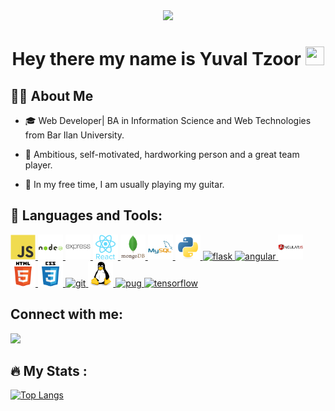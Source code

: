 <div id="header" align="center">
  <img src="https://media.giphy.com/media/RN8FdaB6T1bkkI5n4I/giphy.gif" width="300"/>
</div>

<h1 align="center">
  Hey there my name is Yuval Tzoor
  <img src="https://media.giphy.com/media/hvRJCLFzcasrR4ia7z/giphy.gif" width="30px" height="30px"/>
</h1>

           
## 🙋‍♂️ About Me

- 🎓 Web Developer| BA in Information Science and Web Technologies from Bar Ilan University.

- 💪 Ambitious, self-motivated, hardworking person and a great team player.

- 🎸 In my free time, I am usually playing my guitar.
 
## 🚀 Languages and Tools:
 
<p align="left"> 
      <a href="https://developer.mozilla.org/en-US/docs/Web/JavaScript" target="_blank" rel="noreferrer">
                        <img src="https://raw.githubusercontent.com/devicons/devicon/master/icons/javascript/javascript-original.svg"
                                alt="javascript" width="40" height="40" />
                </a>
                <a href="https://nodejs.org" target="_blank" rel="noreferrer"> <img
                                src="https://raw.githubusercontent.com/devicons/devicon/master/icons/nodejs/nodejs-original-wordmark.svg"
                                alt="nodejs" width="40" height="40" />
                </a>
                <a href="https://expressjs.com" target="_blank" rel="noreferrer"> <img
                                src="https://raw.githubusercontent.com/devicons/devicon/master/icons/express/express-original-wordmark.svg"
                                alt="express" width="40" height="40" />
                </a>
                <a href="https://reactjs.org/" target="_blank" rel="noreferrer"> <img
                                src="https://raw.githubusercontent.com/devicons/devicon/master/icons/react/react-original-wordmark.svg"
                                alt="react" width="40" height="40" />
                </a>
                <a href="https://www.mongodb.com/" target="_blank" rel="noreferrer"> <img
                                src="https://raw.githubusercontent.com/devicons/devicon/master/icons/mongodb/mongodb-original-wordmark.svg"
                                alt="mongodb" width="40" height="40" />
                </a>
                <a href="https://www.mysql.com/" target="_blank" rel="noreferrer"> <img
                                src="https://raw.githubusercontent.com/devicons/devicon/master/icons/mysql/mysql-original-wordmark.svg"
                                alt="mysql" width="40" height="40" />
                </a>
                </a> <a href="https://www.python.org" target="_blank" rel="noreferrer">
                        <img src="https://raw.githubusercontent.com/devicons/devicon/master/icons/python/python-original.svg"
                                alt="python" width="40" height="40" />
                </a>
                <a href="https://flask.palletsprojects.com/" target="_blank" rel="noreferrer"> <img
                                src="https://www.vectorlogo.zone/logos/pocoo_flask/pocoo_flask-icon.svg" alt="flask"
                                width="40" height="40" />
                </a>
                <a href="https://angular.io" target="_blank" rel="noreferrer"> <img
                                src="https://angular.io/assets/images/logos/angular/angular.svg" alt="angular"
                                width="40" height="40" />
                </a>
                <a href="https://angular.io" target="_blank" rel="noreferrer"> <img
                                src="https://raw.githubusercontent.com/devicons/devicon/master/icons/angularjs/angularjs-original-wordmark.svg"
                                alt="angularjs" width="40" height="40" />
                </a>
                <a href="https://www.w3.org/html/" target="_blank" rel="noreferrer">
                        <img src="https://raw.githubusercontent.com/devicons/devicon/master/icons/html5/html5-original-wordmark.svg"
                                alt="html5" width="40" height="40" />
                </a>
                <a href="https://www.w3schools.com/css/" target="_blank" rel="noreferrer"> <img
                                src="https://raw.githubusercontent.com/devicons/devicon/master/icons/css3/css3-original-wordmark.svg"
                                alt="css3" width="40" height="40" />
                </a>
                <a href="https://git-scm.com/" target="_blank" rel="noreferrer"> <img
                                src="https://www.vectorlogo.zone/logos/git-scm/git-scm-icon.svg" alt="git" width="40"
                                height="40" />
                </a>
                <a href="https://www.linux.org/" target="_blank" rel="noreferrer"> <img
                                src="https://raw.githubusercontent.com/devicons/devicon/master/icons/linux/linux-original.svg"
                                alt="linux" width="40" height="40" />
                </a>
                <a href="https://pugjs.org" target="_blank" rel="noreferrer"> <img
                                src="https://cdn.worldvectorlogo.com/logos/pug.svg" alt="pug" width="40" height="40" />
                </a>
                <a href="https://www.tensorflow.org" target="_blank" rel="noreferrer"> <img
                                src="https://www.vectorlogo.zone/logos/tensorflow/tensorflow-icon.svg" alt="tensorflow"
                                width="40" height="40" />
                </a>
</p>
 
 
## Connect with me:
<p align="left">
<a href = "http://linkedin.com/in/yuval-tzoor"><img src="https://img.icons8.com/fluent/48/000000/linkedin.png"/></a>
</p>

## :fire: My Stats :
[![Top Langs](https://github-readme-stats.vercel.app/api/top-langs/?username=AvivAsulin7&layout=compact&theme=vision-friendly-dark)](https://github.com/anuraghazra/github-readme-stats)
